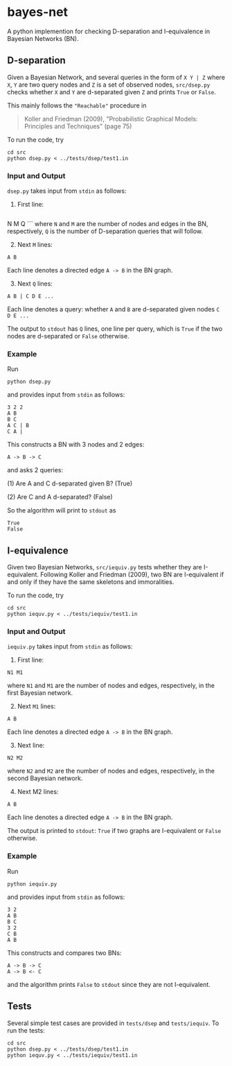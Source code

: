 # bayes-net
A python implemention for checking D-separation and I-equivalence in Bayesian Networks (BN). 

## D-separation
Given a Bayesian Network, and several queries in the form of `X Y | Z`
where `X`, `Y` are two query nodes and `Z` is a set of observed nodes,
`src/dsep.py` checks whether `X` and `Y` are d-separated given `Z` and prints `True` or `False`.

This mainly follows the `"Reachable"` procedure in 
> Koller and Friedman (2009), "Probabilistic Graphical Models: Principles and Techniques" (page 75)

To run the code, try
```
cd src
python dsep.py < ../tests/dsep/test1.in
```


### Input and Output
`dsep.py` takes input from `stdin` as follows:

1. First line: 
    ```
N M Q
    ```
  where `N` and `M` are the number of nodes and edges in the BN, respectively,
  `Q` is the number of D-separation queries that will follow.
  
2. Next `M` lines: 
  ```
  A B
  ```
  Each line denotes a directed edge `A -> B` in the BN graph.
  
3. Next `Q` lines: 
  ```
  A B | C D E ...
  ```
  Each line denotes a query: whether `A` and `B` are d-separated given nodes `C D E ...`
  
The output to `stdout` has `Q` lines, one line per query, 
which is `True` if the two nodes are d-separated or `False` otherwise.

### Example
Run
```
python dsep.py 
```
and provides input from `stdin` as follows:
```
3 2 2
A B
B C
A C | B
C A |
```
This constructs a BN with 3 nodes and 2 edges:
```
A -> B -> C
```
and asks 2 queries:

  (1) Are A and C d-separated given B? (True)
  
  (2) Are C and A d-separated? (False)

So the algorithm will print to `stdout` as
```
True
False
```

## I-equivalence
Given two Bayesian Networks, `src/iequiv.py` tests whether they are I-equivalent.
Following Koller and Friedman (2009), two BN are I-equivalent if and only if they have the same skeletons and immoralities.

To run the code, try
```
cd src
python iequv.py < ../tests/iequiv/test1.in
```

### Input and Output

`iequiv.py` takes input from `stdin` as follows:

1. First line: 
  ```
  N1 M1
  ```
  where `N1` and `M1` are the number of nodes and edges, respectively, in the first Bayesian network.

2. Next `M1` lines: 
  ```
  A B
  ```
  Each line denotes a directed edge `A -> B` in the BN graph.

3. Next line: 
  ```
  N2 M2
  ```
   where `N2` and `M2` are the number of nodes and edges, respectively, in the second Bayesian network.

4. Next M2 lines: 
  ```
  A B
  ```
  Each line denotes a directed edge `A -> B` in the BN graph.

The output is printed to `stdout`: `True` if two graphs are I-equivalent or `False` otherwise.


### Example
Run
```
python iequiv.py 
```
and provides input from `stdin` as follows:
```
3 2
A B
B C
3 2
C B
A B
```
This constructs and compares two BNs:
```
A -> B -> C
A -> B <- C
```
and the algorithm prints `False` to `stdout` since they are not I-equivalent.

## Tests
Several simple test cases are provided in `tests/dsep` and `tests/iequiv`. To run the tests:
```
cd src
python dsep.py < ../tests/dsep/test1.in
python iequv.py < ../tests/iequiv/test1.in
```
